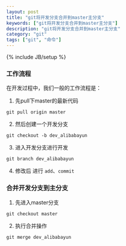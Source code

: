 ```yaml
---
layout: post
title: "git将开发分支合并到master主分支"
keywords: ["git将开发分支合并到master主分支"]
description: "git将开发分支合并到master主分支"
category: "git"
tags: ["git", "命令"]
---
```

{% include JB/setup %}

### 工作流程

在开发过程中，我们一般的工作流程是：

1. 先pull下master的最新代码
```
git pull origin master
```
2. 然后创建一个开发分支
```
git checkout -b dev_alibabayun
```
3. 进入开发分支进行开发
```
git branch dev_alibabayun
```
4. 修改后 进行  `add`、`commit`


### 合并开发分支到主分支
1. 先进入master分支
```
git checkout master
```
2. 执行合并操作
```
git merge dev_alibabayun
```
